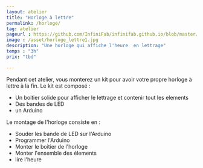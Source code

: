 ```yaml
---
layout: atelier
title: "Horloge à lettre"
permalink: /horloge/
tag: atelier
pageurl : https://github.com/InfiniFab/infinifab.github.io/blob/master/ateliers/_posts/2022-06-01-horloge_lettre.md
image : /asset/horloge_lettre1.jpg
description: "Une horloge qui affiche l'heure  en lettrage"
temps : "3h"
prix: "tbd"

---
```




Pendant cet atelier, vous monterez un kit pour avoir votre propre horloge à lettre à la fin.
Le kit est composé : 
- Un boitier solide pour afficher le  lettrage et contenir tout les elements
- Des bandes de LED
- un Arduino

Le montage de l'horloge consiste en :
- Souder les bande de LED sur l'Arduino
- Programmer l'Arduino
- Monter le boitier de l'horloge
- Monter l'ensemble des élements
- lire l'heure